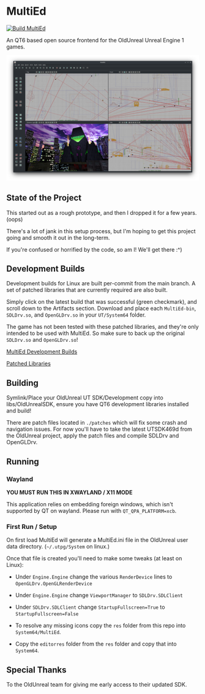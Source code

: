 # MultiEd

[![Build MultiEd](https://github.com/MelissaAutumn/MultiEd/actions/workflows/build.yml/badge.svg?branch=main)](https://github.com/MelissaAutumn/MultiEd/actions/workflows/build.yml)

An QT6 based open source frontend for the OldUnreal Unreal Engine 1 games. 

![A screenshot of MultiEd with the Intro level loaded up.](docs/cover.png "MultiEd in action")

## State of the Project

This started out as a rough prototype, and then I dropped it for a few years. (oops)

There's a lot of jank in this setup process, but I'm hoping to get this project going and smooth it out in the long-term. 

If you're confused or horrified by the code, so am I! We'll get there :^)

## Development Builds

Development builds for Linux are built per-commit from the main branch. A set of patched libraries that are currently required are also built. 

Simply click on the latest build that was successful (green checkmark), and scroll down to the Artifacts section. Download and place each `MultiEd-bin`, `SDLDrv.so`, and `OpenGLDrv.so` in your `UT/System64` folder.

The game has not been tested with these patched libraries, and they're only intended to be used with MultiEd. So make sure to back up the original `SDLDrv.so` and `OpenGLDrv.so`!

[MultiEd Development Builds](https://github.com/MelissaAutumn/MultiEd/actions/workflows/build.yml)

[Patched Libraries](https://github.com/MelissaAutumn/MultiEd/actions/workflows/patch-libs.yml)

## Building

Symlink/Place your OldUnreal UT SDK/Development copy into libs/OldUnrealSDK, ensure you have QT6 development libraries installed and build!

There are patch files located in `./patches` which will fix some crash and navigation issues. For now you'll have to take the latest UTSDK469d from the OldUnreal project, apply the patch files and compile SDLDrv and OpenGLDrv.



## Running

### Wayland 
**YOU MUST RUN THIS IN XWAYLAND / X11 MODE**
  
This application relies on embedding foreign windows, which isn't supported by QT on wayland. Please run with `QT_QPA_PLATFORM=xcb`.

### First Run / Setup

On first load MultiEd will generate a MultiEd.ini file in the OldUnreal user data directory. (`~/.utpg/System` on linux.)

Once that file is created you'll need to make some tweaks (at least on Linux):

* Under `Engine.Engine` change the various `RenderDevice` lines to `OpenGLDrv.OpenGLRenderDevice`

* Under `Engine.Engine` change `ViewportManager` to `SDLDrv.SDLClient`

* Under `SDLDrv.SDLClient` change `StartupFullscreen=True` to `StartupFullscreen=False`

* To resolve any missing icons copy the `res` folder from this repo into `System64/MultiEd`.

* Copy the `editorres` folder from the `res` folder and copy that into `System64`. 


## Special Thanks

To the OldUnreal team for giving me early access to their updated SDK.
